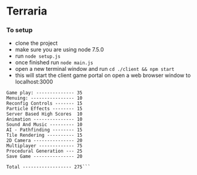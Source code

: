 # Terraria

### To setup
* clone the project
* make sure you are using node 7.5.0
* run `node setup.js`
* once finished run `node main.js`
* open a new terminal window and run `cd ./client && npm start`
* this will start the client game portal on open a web browser window to localhost:3000


```Criteria met
Game play: -------------- 35
Menuing: ---------------- 10
Reconfig Controls ------- 15
Particle Effects -------- 15
Server Based High Scores  10
Animation --------------- 10
Sound And Music --------- 10
AI - Pathfinding -------- 15
Tile Rendering ---------- 15
2D Camera --------------- 20
Multiplayer ------------- 75
Procedural Generation --- 25
Save Game --------------- 20

Total ------------------ 275```
